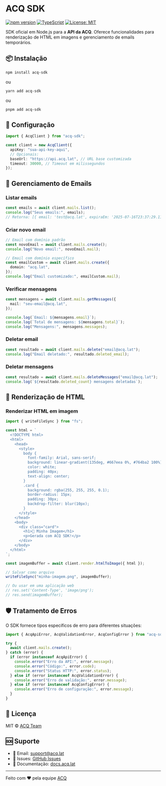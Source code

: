# ACQ SDK

[![npm version](https://img.shields.io/npm/v/acq-sdk.svg)](https://www.npmjs.com/package/acq-sdk)
[![TypeScript](https://img.shields.io/badge/TypeScript-Ready-blue.svg)](https://www.typescriptlang.org/)
[![License: MIT](https://img.shields.io/badge/License-MIT-yellow.svg)](https://opensource.org/licenses/MIT)

SDK oficial em Node.js para a **API da ACQ**. Oferece funcionalidades para renderização de HTML em imagens e gerenciamento de emails temporários.

## 📦 Instalação

```bash
npm install acq-sdk
```

ou

```bash
yarn add acq-sdk
```

ou

```bash
pnpm add acq-sdk
```

## 🔑 Configuração

```typescript
import { AcqClient } from "acq-sdk";

const client = new AcqClient({
  apiKey: "sua-api-key-aqui",
  // Opcionais:
  baseUrl: "https://api.acq.lat", // URL base customizada
  timeout: 30000, // Timeout em milissegundos
});
```

## 📧 Gerenciamento de Emails

### Listar emails

```typescript
const emails = await client.mails.list();
console.log("Seus emails:", emails);
// Retorna: [{ email: 'test@acq.lat', expiraEm: '2025-07-16T23:37:29.111Z' }]
```

### Criar novo email

```typescript
// Email com domínio padrão
const novoEmail = await client.mails.create();
console.log("Novo email:", novoEmail.mail);

// Email com domínio específico
const emailCustom = await client.mails.create({
  domain: "acq.lat",
});
console.log("Email customizado:", emailCustom.mail);
```

### Verificar mensagens

```typescript
const mensagens = await client.mails.getMessages({
  mail: "seu-email@acq.lat",
});

console.log(`Email: ${mensagens.email}`);
console.log(`Total de mensagens: ${mensagens.total}`);
console.log("Mensagens:", mensagens.messages);
```

### Deletar email

```typescript
const resultado = await client.mails.delete("email@acq.lat");
console.log("Email deletado:", resultado.deleted_email);
```

### Deletar mensagens

```typescript
const resultado = await client.mails.deleteMessages("email@acq.lat");
console.log(`${resultado.deleted_count} mensagens deletadas`);
```

## 🎨 Renderização de HTML

### Renderizar HTML em imagem

```typescript
import { writeFileSync } from "fs";

const html = `
  <!DOCTYPE html>
  <html>
    <head>
      <style>
        body {
          font-family: Arial, sans-serif;
          background: linear-gradient(135deg, #667eea 0%, #764ba2 100%);
          color: white;
          padding: 40px;
          text-align: center;
        }
        .card {
          background: rgba(255, 255, 255, 0.1);
          border-radius: 15px;
          padding: 30px;
          backdrop-filter: blur(10px);
        }
      </style>
    </head>
    <body>
      <div class="card">
        <h1>🚀 Minha Imagem</h1>
        <p>Gerada com ACQ SDK!</p>
      </div>
    </body>
  </html>
`;

const imagemBuffer = await client.render.htmlToImage({ html });

// Salvar como arquivo
writeFileSync("minha-imagem.png", imagemBuffer);

// Ou usar em uma aplicação web
// res.set('Content-Type', 'image/png');
// res.send(imagemBuffer);
```

## 🛡️ Tratamento de Erros

O SDK fornece tipos específicos de erro para diferentes situações:

```typescript
import { AcqApiError, AcqValidationError, AcqConfigError } from "acq-sdk";

try {
  await client.mails.create();
} catch (error) {
  if (error instanceof AcqApiError) {
    console.error("Erro da API:", error.message);
    console.error("Código:", error.code);
    console.error("Status HTTP:", error.status);
  } else if (error instanceof AcqValidationError) {
    console.error("Erro de validação:", error.message);
  } else if (error instanceof AcqConfigError) {
    console.error("Erro de configuração:", error.message);
  }
}
```

## 📄 Licença

MIT © [ACQ Team](https://acq.lat)

## 🆘 Suporte

- 📧 Email: [support@acq.lat](mailto:support@acq.lat)
- 🐛 Issues: [GitHub Issues](https://github.com/acq-lat/acq-sdk/issues)
- 📖 Documentação: [docs.acq.lat](https://docs.acq.lat)

---

Feito com ❤️ pela equipe [ACQ](https://acq.lat)
